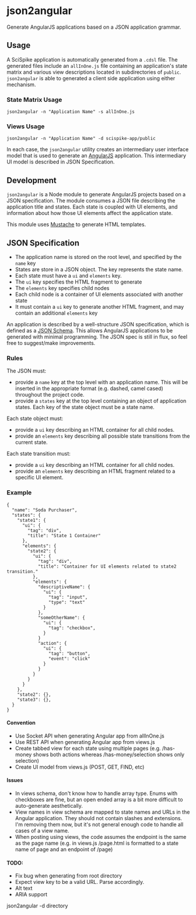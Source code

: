 # json2angular

Generate AngularJS applications based on a JSON application grammar.

## Usage

A SciSpike application is automatically generated from a `.cdsl` file. The generated files include an `allInOne.js` file containing an application's state matrix and various view descriptions located in subdirectories of `public`. `json2angular` is able to generated a client side application using either mechanism.

### State Matrix Usage

    json2angular -n "Application Name" -s allInOne.js

### Views Usage

    json2angular -n "Application Name" -d scispike-app/public

In each case, the `json2angular` utility creates an intermediary user interface model that is used to generate an [AngularJS](http://angularjs.org/) application. This intermediary UI model is described in JSON Specification.

## Development

`json2angular` is a Node module to generate AngularJS projects based on a JSON specification. The module consumes a JSON file describing the application title and states. Each state is coupled with UI elements, and information about how those UI elements affect the application state.

This module uses [Mustache](https://npmjs.org/package/mustache) to generate HTML templates.

## JSON Specification

  * The application name is stored on the root level, and specified by the `name` key
  * States are store in a JSON object. The key represents the state name.
  * Each state must have a `ui` and `elements` key.
  * The `ui` key specifies the HTML fragment to generate
  * The `elements` key specifies child nodes
  * Each child node is a container of UI elements associated with another state
  * It must contain a `ui` key to generate another HTML fragment, and may contain an additional `elements` key


An application is described by a well-structure JSON specification, which is defined as a [JSON Schema](http://json-schema.org/). This allows AngularJS applications to be generated with minimal programming. The JSON spec is still in flux, so feel free to suggest/make improvements.

### Rules

The JSON must:

  * provide a `name` key at the top level with an application name. This will be inserted in the appropriate format (e.g. dashed, camel cased) throughout the project code.
  * provide a `states` key at the top level containing an object of application states. Each key of the state object must be a state name.

Each state object must:

  * provide a `ui` key describing an HTML container for all child nodes.
  * provide an `elements` key describing all possible state transitions from the current state.

Each state transition must:

  * provide a `ui` key describing an HTML container for all child nodes.
  * provide an `elements` key describing an HTML fragment related to a specific UI element.



### Example

    {
      "name": "Soda Purchaser",
      "states": {
        "state1": {
          "ui": {
            "tag": "div",
            "title": "State 1 Container"
          },
          "elements": {
            "state2": {
              "ui": {
                "tag": "div",
                "title": "Container for UI elements related to state2 transition."
              },
              "elements": {
                "descriptiveName": {
                  "ui": {
                    "tag": "input",
                    "type": "text"
                  }
                },
                "someOtherName": {
                  "ui": {
                    "tag": "checkbox",
                  }
                }
                "action": {
                  "ui": {
                    "tag": "button",
                    "event": "click"
                  }
                }
              }
            }
          }
        },
        "state2": {},
        "state3": {},
      }
    }


#### Convention

* Use Socket API when generating Angular app from allInOne.js
* Use REST API when generating Angular app from views.js
* Create tabbed view for each state using multiple pages (e.g. /has-money shows both actions whereas /has-money/selection shows only selection)
* Create UI model from views.js (POST, GET, FIND, etc)

#### Issues

* In views schema, don't know how to handle array type. Enums with checkboxes are fine, but an open ended array is a bit more difficult to auto-generate aesthetically.
* View names in view schema are mapped to state names and URLs in the Angular application. They should not contain slashes and extensions. I'm removing them now, but it's not general enough code to handle all cases of a view name.
* When posting using views, the code assumes the endpoint is the same as the page name (e.g. in views.js /page.html is formatted to a state name of page and an endpoint of /page)

#### TODO:

* Fix bug when generating from root directory
* Expect view key to be a valid URL. Parse accordingly.
* Alt text
* ARIA support

json2angular -d directory